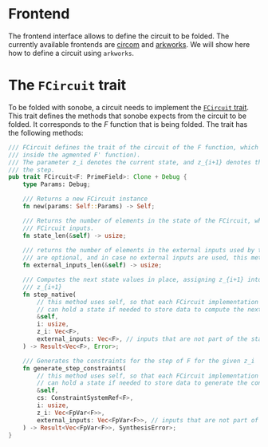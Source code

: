 # Frontend

The frontend interface allows to define the circuit to be folded. The currently available frontends are [circom](https://github.com/iden3/circom) and [arkworks](https://github.com/arkworks-rs/r1cs-std). We will show here how to define a circuit using `arkworks`.

# The `FCircuit` trait

To be folded with sonobe, a circuit needs to implement the [`FCircuit` trait](https://github.com/privacy-scaling-explorations/sonobe/blob/main/sonobe/src/frontend/mod.rs). This trait defines the methods that sonobe expects from the circuit to be folded. It corresponds to the $F$ function that is being folded. The trait has the following methods:

```rust
/// FCircuit defines the trait of the circuit of the F function, which is the one being folded (ie.
/// inside the agmented F' function).
/// The parameter z_i denotes the current state, and z_{i+1} denotes the next state after applying
/// the step.
pub trait FCircuit<F: PrimeField>: Clone + Debug {
    type Params: Debug;

    /// Returns a new FCircuit instance
    fn new(params: Self::Params) -> Self;

    /// Returns the number of elements in the state of the FCircuit, which corresponds to the
    /// FCircuit inputs.
    fn state_len(&self) -> usize;
    
    /// returns the number of elements in the external inputs used by the FCircuit. External inputs
    /// are optional, and in case no external inputs are used, this method should return 0.
    fn external_inputs_len(&self) -> usize;

    /// Computes the next state values in place, assigning z_{i+1} into z_i, and computing the new
    /// z_{i+1}
    fn step_native(
        // this method uses self, so that each FCircuit implementation (and different frontends)
        // can hold a state if needed to store data to compute the next state.
        &self,
        i: usize,
        z_i: Vec<F>,
        external_inputs: Vec<F>, // inputs that are not part of the state
    ) -> Result<Vec<F>, Error>;

    /// Generates the constraints for the step of F for the given z_i
    fn generate_step_constraints(
        // this method uses self, so that each FCircuit implementation (and different frontends)
        // can hold a state if needed to store data to generate the constraints.
        &self,
        cs: ConstraintSystemRef<F>,
        i: usize,
        z_i: Vec<FpVar<F>>,
        external_inputs: Vec<FpVar<F>>, // inputs that are not part of the state
    ) -> Result<Vec<FpVar<F>>, SynthesisError>;
}
```


